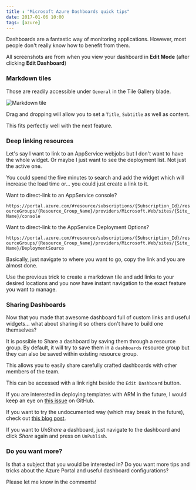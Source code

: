 ```yaml
---
title : "Microsoft Azure Dashboards quick tips"
date: 2017-01-06 10:00
tags: [azure]
---
```


Dashboards are a fantastic way of monitoring applications. However, most people don't really know how to benefit from them.

All screenshots are from when you view your dashboard in **Edit Mode** (after clicking **Edit Dashboard**)

### Markdown tiles

Those are readily accessible under `General` in the Tile Gallery blade.

![Markdown tile](/posts/files/azure-dashboards/markdown-tile.png)

Drag and dropping will allow you to set a `Title`, `Subtitle` as well as content.

This fits perfectly well with the next feature.

### Deep linking resources

Let's say I want to link to an AppService webjobs but I don't want to have the whole widget. Or maybe I just want to see the deployment list. Not just the active one.

You could spend the five minutes to search and add the widget which will increase the load time or... you could just create a link to it.

Want to direct-link to an AppService console?

`https://portal.azure.com/#resource/subscriptions/{Subscription_Id}/resourceGroups/{Resource_Group_Name}/providers/Microsoft.Web/sites/{Site_Name}/console`

Want to direct-link to the AppService Deployment Options?

`https://portal.azure.com/#resource/subscriptions/{Subscription_Id}/resourceGroups/{Resource_Group_Name}/providers/Microsoft.Web/sites/{Site_Name}/DeploymentSource`

Basically, just navigate to where you want to go, copy the link and you are almost done.

Use the previous trick to create a markdown tile and add links to your desired locations and you now have instant navigation to the exact feature you want to manage.

### Sharing Dashboards

Now that you made that awesome dashboard full of custom links and useful widgets... what about sharing it so others don't have to build one themselves?

It is possible to Share a dashboard by saving them through a resource group. By default, it will try to save them in a `dashboards` resource group but they can also be saved within existing resource group.

This allows you to easily share carefully crafted dashboards with other members of the team.

This can be accessed with a link right beside the `Edit Dashboard` button.

If you are interested in deploying templates with ARM in the future, I would keep an eye on [this issue](https://github.com/Azure/azure-resource-manager-schemas/issues/144) on GitHub.

If you want to try the undocumented way (which may break in the future), check out [this blog post](http://wp.sjkp.dk/custom-azure-portal-dashboard-with-arm-templates/).

If you want to *UnShare* a dashboard, just navigate to the dashboard and click *Share* again and press on `UnPublish`.

### Do you want more?

Is that a subject that you would be interested in? Do you want more tips and tricks about the Azure Portal and useful dashboard configurations?

Please let me know in the comments!
